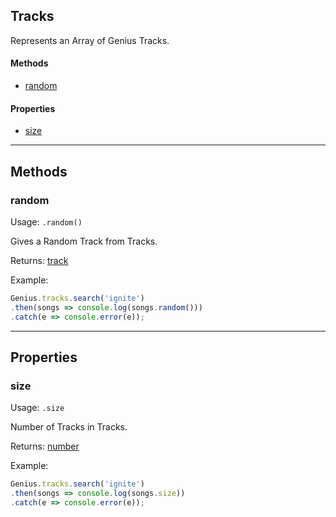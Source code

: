 ## Tracks
Represents an Array of Genius Tracks.

#### Methods
* [random](#random)

#### Properties
* [size](#size)

---

## Methods

### random

Usage: `.random()`

Gives a Random Track from Tracks.

Returns: [track](classes/track.md)

Example:
```js
Genius.tracks.search('ignite')
.then(songs => console.log(songs.random()))
.catch(e => console.error(e));
```

---

## Properties
### size

Usage: `.size`

Number of Tracks in Tracks.

Returns: [number](https://developer.mozilla.org/en-US/docs/Web/JavaScript/Reference/Global_Objects/Number) 

Example:
```js
Genius.tracks.search('ignite')
.then(songs => console.log(songs.size))
.catch(e => console.error(e));
```
